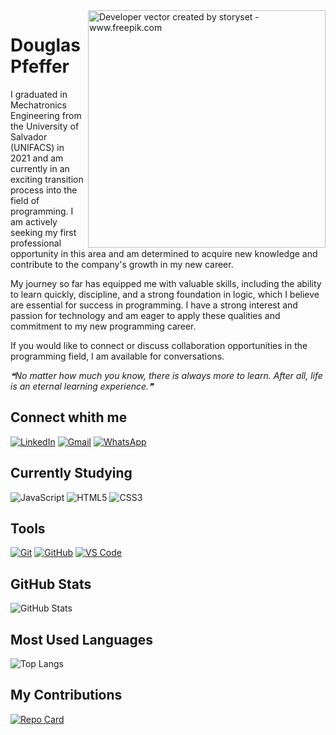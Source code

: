 <img align="right" alt="Developer vector created by storyset - www.freepik.com" height="380" src="https://user-images.githubusercontent.com/97471199/164148375-75b79a9a-77a4-43df-b3fd-b6472d8a8670.png">

# Douglas Pfeffer
I graduated in Mechatronics Engineering from the University of Salvador (UNIFACS) in 2021 and am currently in an exciting transition process into the field of programming. I am actively seeking my first professional opportunity in this area and am determined to acquire new knowledge and contribute to the company's growth in my new career.

My journey so far has equipped me with valuable skills, including the ability to learn quickly, discipline, and a strong foundation in logic, which I believe are essential for success in programming. I have a strong interest and passion for technology and am eager to apply these qualities and commitment to my new programming career.

If you would like to connect or discuss collaboration opportunities in the programming field, I am available for conversations.

_❝No matter how much you know, there is always more to learn. After all, life is an eternal learning experience.❞_

## Connect whith me
[![LinkedIn](https://img.shields.io/badge/LinkedIn-000?style=for-the-badge&logo=linkedin&logoColor=0E76A8)](https://www.linkedin.com/in/douglaspfeffer/)
[![Gmail](https://img.shields.io/badge/Gmail-000?style=for-the-badge&logo=gmail)](mailto:dougfeffer@googlemail.com)
[![WhatsApp](https://img.shields.io/badge/WhatsApp-000?style=for-the-badge&logo=whatsapp)](https://wa.me/557191011650)

## Currently Studying
![JavaScript](https://img.shields.io/badge/JavaScript-000?style=for-the-badge&logo=javascript)
![HTML5](https://img.shields.io/badge/HTML5-000?style=for-the-badge&logo=html5)
![CSS3](https://img.shields.io/badge/CSS3-000?style=for-the-badge&logo=css3&logoColor=264CE4)

## Tools
[![Git](https://img.shields.io/badge/Git-000?style=for-the-badge&logo=Git&logoColor=)](https://git-scm.com/doc)
[![GitHub](https://img.shields.io/badge/GitHub-000?style=for-the-badge&logo=GitHub&logoColor=)](https://docs.github.com/)
[![VS Code](https://img.shields.io/badge/Vs%20Code-000?style=for-the-badge&logo=visual-studio-code&logoColor=0E76A8)](https://code.visualstudio.com/docs)

## GitHub Stats
![GitHub Stats](https://github-readme-stats.vercel.app/api?username=douglaspfeffer&theme=transparent&bg_color=000&border_color=30A3DC&show_icons=true&icon_color=30A3DC&title_color=E94D5F&text_color=FFF&include_all_commits=true&hide_title=true&hide=stars)

## Most Used Languages
![Top Langs](https://github-readme-stats-git-masterrstaa-rickstaa.vercel.app/api/top-langs/?username=douglaspfeffer&layout=compact&bg_color=000&border_color=30A3DC&title_color=E94D5F&text_color=FFF&hide_title=true)

## My Contributions
[![Repo Card](https://github-readme-stats.vercel.app/api/pin/?username=douglaspfeffer&repo=dio-lab-open-source&bg_color=000&border_color=30A3DC&show_icons=true&icon_color=30A3DC&title_color=E94D5F&text_color=FFF)](https://github.com/douglaspfeffer/dio-lab-open-source)